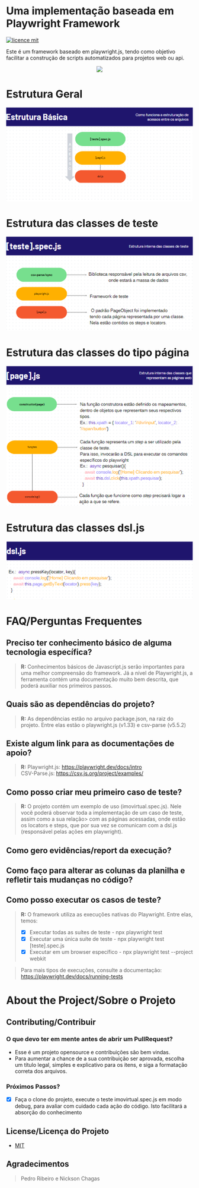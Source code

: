 # Uma implementação baseada em Playwright Framework

[![licence mit](https://img.shields.io/badge/licence-MIT-blue.svg)](./LICENSE)

Este é um framework baseado em playwright.js, tendo como objetivo facilitar a construção de scripts automatizados para projetos web ou api.

<p align="center">
   <img src="https://miro.medium.com/v2/resize:fit:646/1*gMiUPuRGC36nxZHe2zthOg.png" />
</p>

# Estrutura Geral
<p align="center">
   <img src="https://github.com/pedroribeirorj/playwrightframework/blob/main/doc/estrutura_basica.png" />
</p>

# Estrutura das classes de teste
<p align="center">
   <img src="https://github.com/pedroribeirorj/playwrightframework/blob/main/doc/classe_de_teste.png" />
</p>

# Estrutura das classes do tipo página
<p align="center">
   <img src="https://github.com/pedroribeirorj/playwrightframework/blob/main/doc/pages.png" />
</p>

# Estrutura das classes dsl.js
<p align="center">
   <img src="https://github.com/pedroribeirorj/playwrightframework/blob/main/doc/dsl.png" />
</p>

# FAQ/Perguntas Frequentes

## Preciso ter conhecimento básico de alguma tecnologia específica?
> **R:** Conhecimentos básicos de Javascript.js serão importantes para uma melhor compreensão do framework. Já a nível de Playwright.js,
> a ferramenta contém uma documentação muito bem descrita, que poderá auxiliar nos primeiros passos.

## Quais são as dependências do projeto?
> **R:** As dependências estão no arquivo package.json, na raiz do projeto. Entre elas estão o playwright.js (v1.33) e csv-parse (v5.5.2)

## Existe algum link para as documentações de apoio?
> **R:** Playwright.js: https://playwright.dev/docs/intro  
> CSV-Parse.js: https://csv.js.org/project/examples/

## Como posso criar meu primeiro caso de teste?
> **R:** O projeto contém um exemplo de uso (imovirtual.spec.js). Nele você poderá observar toda a implementação de um caso de teste, assim como a sua relação> com as páginas acessadas, onde estão os locators e steps, que por sua vez se comunicam com a dsl.js (responsável pelas ações em playwright).

## Como gero evidências/report da execução?


## Como faço para alterar as colunas da planilha e refletir tais mudanças no código?

## Como posso executar os casos de teste?
> **R:** O framework utiliza as execuções nativas do Playwright. Entre elas, temos:
> - [X] Executar todas as suítes de teste - npx playwright test
> - [X] Executar uma única suíte de teste - npx playwright test [teste].spec.js
> - [X] Executar em um browser específico - npx playwright test --project webkit

> Para mais tipos de execuções, consulte a documentação: https://playwright.dev/docs/running-tests

# About the Project/Sobre o Projeto

## Contributing/Contribuir

### O que devo ter em mente antes de abrir um PullRequest?
- Esse é um projeto opensource e contribuições são bem vindas.
- Para aumentar a chance de a sua contribuição ser aprovada, escolha um título legal, simples e explicativo para os itens, e siga a formatação correta dos arquivos.

### Próximos Passos?

- [X] Faça o clone do projeto, execute o teste imovirtual.spec.js em modo debug, para avaliar com cuidado cada ação do código. Isto facilitará a absorção do conhecimento 

## License/Licença do Projeto

- [MIT](./LICENSE)

## Agradecimentos
> Pedro Ribeiro e Nickson Chagas